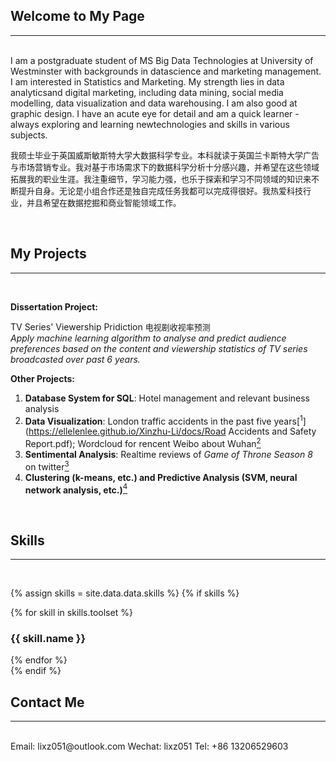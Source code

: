 ## Welcome to My Page  
---

<br/>
I am a postgraduate student of MS Big Data Technologies at University of Westminster with backgrounds in datascience and marketing management. I am interested in Statistics and Marketing. My strength lies in data analyticsand digital marketing, including data mining, social media modelling, data visualization and data warehousing. I am also good at graphic design. I have an acute eye for detail and am a quick learner - always exploring and learning newtechnologies and skills in various subjects. <br/>
  
<font size="2">我硕士毕业于英国威斯敏斯特大学大数据科学专业。本科就读于英国兰卡斯特大学广告与市场营销专业。我对基于市场需求下的数据科学分析十分感兴趣，并希望在这些领域拓展我的职业生涯。我注重细节，学习能力强，也乐于探索和学习不同领域的知识来不断提升自身。无论是小组合作还是独自完成任务我都可以完成得很好。我热爱科技行业，并且希望在数据挖掘和商业智能领域工作。</font>

<br/>

## My Projects
---

<br/>

**Dissertation Project:** 

TV Series' Viewership Pridiction <font size="2">电视剧收视率预测</font>  
*Apply machine learning algorithm to analyse and predict audience preferences based on the content and viewership statistics of TV series broadcasted over past 6 years.*  

**Other Projects:**
1. **Database System for SQL**: Hotel management and relevant business analysis
2. **Data Visualization**: London traffic accidents in the past five years[<sup>1</sup>](https://ellelenlee.github.io/Xinzhu-Li/docs/Road Accidents and Safety Report.pdf); Wordcloud for rencent Weibo about Wuhan[<sup>2</sup>](https://ellelenlee.github.io/Xinzhu-Li/docs/WuHan.pdf)
3. **Sentimental Analysis**: Realtime reviews of *Game of Throne Season 8* on twitter[<sup>3</sup>](https://ellelenlee.github.io/Xinzhu-Li/docs/GOT_Twitter.pdf)
4. **Clustering (k-means, etc.) and Predictive Analysis (SVM, neural network analysis, etc.)**[<sup>4</sup>](https://github.com/ellelenlee/data-mining)

<br/>

## Skills
---

<br/>

{% assign skills = site.data.data.skills %}
{% if skills %}
<section class="skills-section section">
  <div class="skillset">
    {% for skill in skills.toolset %}
    <div class="item">
      <h3 class="level-title">{{ skill.name }}</h3>
      <div class="level-bar">
        <div class="level-bar-inner" data-level="{{ skill.level }}">
        </div>
      </div><!--//level-bar-->
    </div><!--//item-->
    {% endfor %}
  </div>
</section><!--//skills-section-->
{% endif %}

<br/>

## Contact Me
---

<br/>
Email: lixz051@outlook.com  
Wechat: lixz051  
Tel: +86 13206529603




